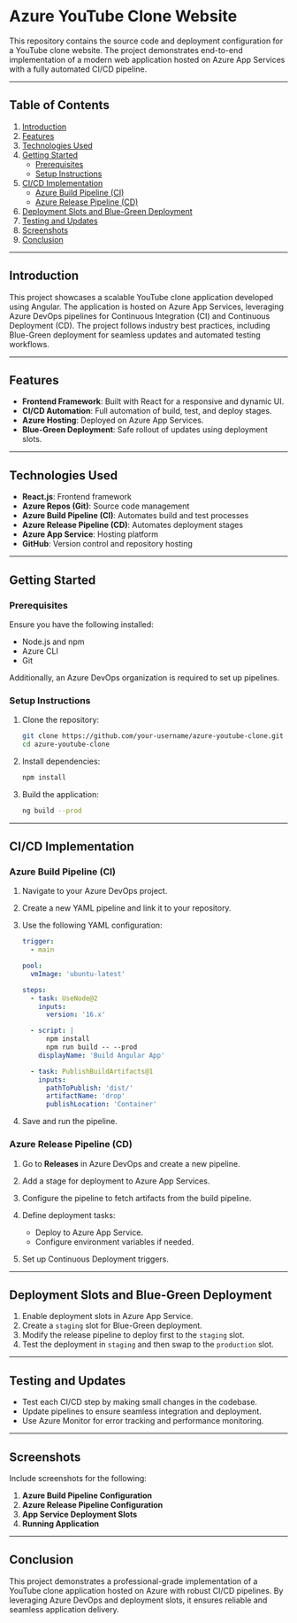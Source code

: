 # Azure YouTube Clone Website

This repository contains the source code and deployment configuration for a YouTube clone website. The project demonstrates end-to-end implementation of a modern web application hosted on Azure App Services with a fully automated CI/CD pipeline.

---

## Table of Contents

1. [Introduction](#introduction)
2. [Features](#features)
3. [Technologies Used](#technologies-used)
4. [Getting Started](#getting-started)
    - [Prerequisites](#prerequisites)
    - [Setup Instructions](#setup-instructions)
5. [CI/CD Implementation](#cicd-implementation)
    - [Azure Build Pipeline (CI)](#azure-build-pipeline-ci)
    - [Azure Release Pipeline (CD)](#azure-release-pipeline-cd)
6. [Deployment Slots and Blue-Green Deployment](#deployment-slots-and-blue-green-deployment)
7. [Testing and Updates](#testing-and-updates)
8. [Screenshots](#screenshots)
9. [Conclusion](#conclusion)

---

## Introduction

This project showcases a scalable YouTube clone application developed using Angular. The application is hosted on Azure App Services, leveraging Azure DevOps pipelines for Continuous Integration (CI) and Continuous Deployment (CD). The project follows industry best practices, including Blue-Green deployment for seamless updates and automated testing workflows.

---

## Features

- **Frontend Framework**: Built with React for a responsive and dynamic UI.
- **CI/CD Automation**: Full automation of build, test, and deploy stages.
- **Azure Hosting**: Deployed on Azure App Services.
- **Blue-Green Deployment**: Safe rollout of updates using deployment slots.

---

## Technologies Used

- **React.js**: Frontend framework
- **Azure Repos (Git)**: Source code management
- **Azure Build Pipeline (CI)**: Automates build and test processes
- **Azure Release Pipeline (CD)**: Automates deployment stages
- **Azure App Service**: Hosting platform
- **GitHub**: Version control and repository hosting

---

## Getting Started

### Prerequisites

Ensure you have the following installed:

- Node.js and npm
- Azure CLI
- Git

Additionally, an Azure DevOps organization is required to set up pipelines.

### Setup Instructions

1. Clone the repository:
   ```bash
   git clone https://github.com/your-username/azure-youtube-clone.git
   cd azure-youtube-clone
   ```

2. Install dependencies:
   ```bash
   npm install
   ```

3. Build the application:
   ```bash
   ng build --prod
   ```

---

## CI/CD Implementation

### Azure Build Pipeline (CI)

1. Navigate to your Azure DevOps project.
2. Create a new YAML pipeline and link it to your repository.
3. Use the following YAML configuration:

    ```yaml
    trigger:
      - main

    pool:
      vmImage: 'ubuntu-latest'

    steps:
      - task: UseNode@2
        inputs:
          version: '16.x'

      - script: |
          npm install
          npm run build -- --prod
        displayName: 'Build Angular App'

      - task: PublishBuildArtifacts@1
        inputs:
          pathToPublish: 'dist/'
          artifactName: 'drop'
          publishLocation: 'Container'
    ```

4. Save and run the pipeline.

### Azure Release Pipeline (CD)

1. Go to **Releases** in Azure DevOps and create a new pipeline.
2. Add a stage for deployment to Azure App Services.
3. Configure the pipeline to fetch artifacts from the build pipeline.
4. Define deployment tasks:

    - Deploy to Azure App Service.
    - Configure environment variables if needed.

5. Set up Continuous Deployment triggers.

---

## Deployment Slots and Blue-Green Deployment

1. Enable deployment slots in Azure App Service.
2. Create a `staging` slot for Blue-Green deployment.
3. Modify the release pipeline to deploy first to the `staging` slot.
4. Test the deployment in `staging` and then swap to the `production` slot.

---

## Testing and Updates

- Test each CI/CD step by making small changes in the codebase.
- Update pipelines to ensure seamless integration and deployment.
- Use Azure Monitor for error tracking and performance monitoring.

---

## Screenshots

Include screenshots for the following:

1. **Azure Build Pipeline Configuration**
2. **Azure Release Pipeline Configuration**
3. **App Service Deployment Slots**
4. **Running Application**

---

## Conclusion

This project demonstrates a professional-grade implementation of a YouTube clone application hosted on Azure with robust CI/CD pipelines. By leveraging Azure DevOps and deployment slots, it ensures reliable and seamless application delivery.

